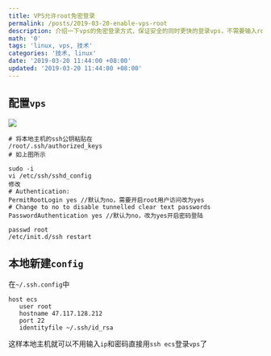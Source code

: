 ```yaml
---
title: VPS允许root免密登录
permalink: /posts/2019-03-20-enable-vps-root
description: 介绍一下vps的免密登录方式，保证安全的同时更快的登录vps，不需要输入root密码和ip就能登陆vps,节省时间。
math: '0'
tags: 'linux, vps, 技术'
categories: '技术, linux'
date: '2019-03-20 11:44:00 +08:00'
updated: '2019-03-20 11:44:00 +08:00'
---
```




## 配置`vps`

![](http://image.creat.kim/picgo/20190320110529.png)

```shell
# 将本地主机的ssh公钥粘贴在
/root/.ssh/authorized_keys
# 如上图所示

sudo -i 
vi /etc/ssh/sshd_config
修改
# Authentication:
PermitRootLogin yes //默认为no，需要开启root用户访问改为yes
# Change to no to disable tunnelled clear text passwords
PasswordAuthentication yes //默认为no，改为yes开启密码登陆

passwd root
/etc/init.d/ssh restart
```

## 本地新建`config`

在`~/.ssh.config`中

```shell
host ecs
   user root
   hostname 47.117.128.212
   port 22
   identityfile ~/.ssh/id_rsa
```

这样本地主机就可以不用输入`ip`和密码直接用`ssh ecs`登录`vps`了